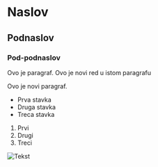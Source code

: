 # Naslov
## Podnaslov
### Pod-podnaslov

Ovo je paragraf.
Ovo je novi red u istom paragrafu

Ovo je novi paragraf.

* Prva stavka
* Druga stavka
* Treca stavka

1. Prvi
2. Drugi
3. Treci

![Tekst](https://upload.wikimedia.org/wikipedia/commons/a/aa/Sirocco_full_length_portrait.jpg)
